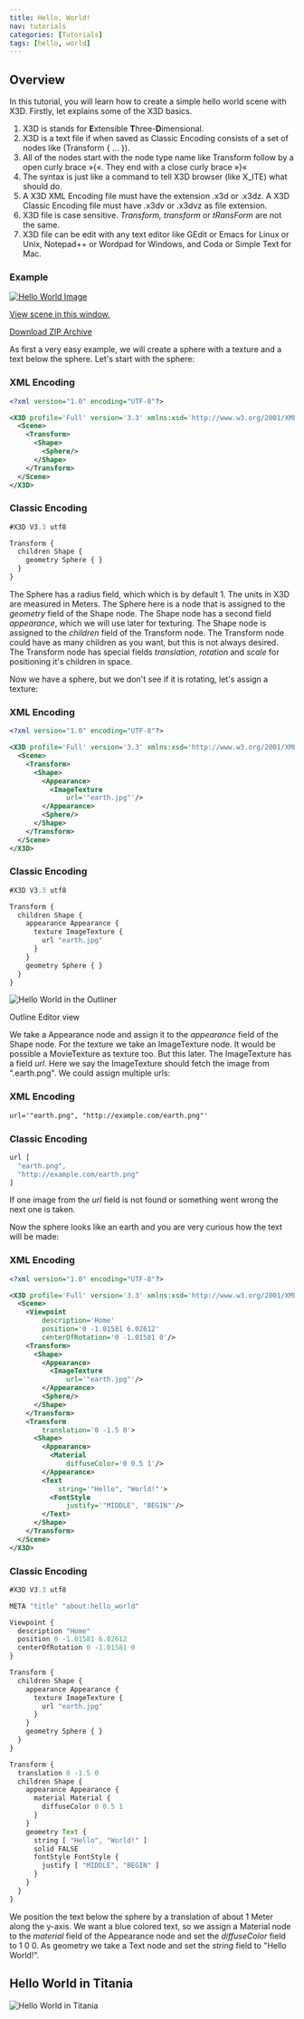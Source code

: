 ```yaml
---
title: Hello, World!
nav: tutorials
categories: [Tutorials]
tags: [hello, world]
---
```

## Overview

In this tutorial, you will learn how to create a simple hello world scene with X3D. Firstly, let explains some of the X3D basics.

1. X3D is stands for **E**xtensible **T**hree-**D**imensional.
2. X3D is a text file if when saved as Classic Encoding consists of a set of nodes like (Transform { … }).
3. All of the nodes start with the node type name like Transform follow by a open curly brace »{«. They end with a close curly brace »}«
4. The syntax is just like a command to tell X3D browser (like X\_ITE) what should do.
5. A X3D XML Encoding file must have the extension .x3d or .x3dz. A X3D Classic Encoding file must have .x3dv or .x3dvz as file extension.
6. X3D file is case sensitive. *Transform, transform* or *tRansForm* are not the same.
7. X3D file can be edit with any text editor like GEdit or Emacs for Linux or Unix, Notepad++ or Wordpad for Windows, and Coda or Simple Text for Mac.

### Example

[![Hello World Image](https://create3000.github.io/media/tutorials/hello-world/screenshot.png)](https://create3000.github.io/media/tutorials/hello-world/example.html)

[View scene in this window.](https://create3000.github.io/media/tutorials/hello-world/example.html)

[Download ZIP Archive](https://create3000.github.io/media/tutorials/hello-world/hello-world.zip)

As first a very easy example, we will create a sphere with a texture and a text below the sphere. Let's start with the sphere:

### XML Encoding

```xml
<?xml version="1.0" encoding="UTF-8"?>

<X3D profile='Full' version='3.3' xmlns:xsd='http://www.w3.org/2001/XMLSchema-instance' xsd:noNamespaceSchemaLocation='http://www.web3d.org/specifications/x3d-3.3.xsd'>
  <Scene>
    <Transform>
      <Shape>
        <Sphere/>
      </Shape>
    </Transform>
  </Scene>
</X3D>
```

### Classic Encoding

```js
#X3D V3.3 utf8

Transform {
  children Shape {
    geometry Sphere { }
  }
}
```

The Sphere has a radius field, which which is by default 1. The units in X3D are measured in Meters. The Sphere here is a node that is assigned to the *geometry* field of the Shape node. The Shape node has a second field *appearance*, which we will use later for texturing. The Shape node is assigned to the *children* field of the Transform node. The Transform node could have as many children as you want, but this is not always desired. The Transform node has special fields *translation*, *rotation* and *scale* for positioning it's children in space.

Now we have a sphere, but we don't see if it is rotating, let's assign a texture:

### XML Encoding

```xml
<?xml version="1.0" encoding="UTF-8"?>

<X3D profile='Full' version='3.3' xmlns:xsd='http://www.w3.org/2001/XMLSchema-instance' xsd:noNamespaceSchemaLocation='http://www.web3d.org/specifications/x3d-3.3.xsd'>
  <Scene>
    <Transform>
      <Shape>
        <Appearance>
          <ImageTexture
              url='"earth.jpg"'/>
        </Appearance>
        <Sphere/>
      </Shape>
    </Transform>
  </Scene>
</X3D>
```

### Classic Encoding

```js
#X3D V3.3 utf8

Transform {
  children Shape {
    appearance Appearance {
      texture ImageTexture {
        url "earth.jpg"
      }
    }
    geometry Sphere { }
  }
}
```

![Hello World in the Outliner](https://create3000.github.io/media/tutorials/hello-world/hello-world-outliner.png)

Outline Editor view

We take a Appearance node and assign it to the *appearance* field of the Shape node. For the texture we take an ImageTexture node. It would be possible a MovieTexture as texture too. But this later. The ImageTexture has a field *url*. Here we say the ImageTexture should fetch the image from ".earth.png". We could assign multiple urls:

### XML Encoding

```xml
url='"earth.png", "http://example.com/earth.png"'
```

### Classic Encoding

```js
url [
  "earth.png",
  "http://example.com/earth.png"
]
```

If one image from the *url* field is not found or something went wrong the next one is taken.

Now the sphere looks like an earth and you are very curious how the text will be made:

### XML Encoding

```xml
<?xml version="1.0" encoding="UTF-8"?>

<X3D profile='Full' version='3.3' xmlns:xsd='http://www.w3.org/2001/XMLSchema-instance' xsd:noNamespaceSchemaLocation='http://www.web3d.org/specifications/x3d-3.3.xsd'>
  <Scene>
    <Viewpoint
        description='Home'
        position='0 -1.01581 6.02612'
        centerOfRotation='0 -1.01581 0'/>
    <Transform>
      <Shape>
        <Appearance>
          <ImageTexture
              url='"earth.jpg"'/>
        </Appearance>
        <Sphere/>
      </Shape>
    </Transform>
    <Transform
        translation='0 -1.5 0'>
      <Shape>
        <Appearance>
          <Material
              diffuseColor='0 0.5 1'/>
        </Appearance>
        <Text
            string='"Hello", "World!"'>
          <FontStyle
              justify='"MIDDLE", "BEGIN"'/>
        </Text>
      </Shape>
    </Transform>
  </Scene>
</X3D>
```

### Classic Encoding

```js
#X3D V3.3 utf8

META "title" "about:hello_world"

Viewpoint {
  description "Home"
  position 0 -1.01581 6.02612
  centerOfRotation 0 -1.01581 0
}

Transform {
  children Shape {
    appearance Appearance {
      texture ImageTexture {
        url "earth.jpg"
      }
    }
    geometry Sphere { }
  }
}

Transform {
  translation 0 -1.5 0
  children Shape {
    appearance Appearance {
      material Material {
        diffuseColor 0 0.5 1
      }
    }
    geometry Text {
      string [ "Hello", "World!" ]
      solid FALSE
      fontStyle FontStyle {
        justify [ "MIDDLE", "BEGIN" ]
      }
    }
  }
}
```

We position the text below the sphere by a translation of about 1 Meter along the y-axis. We want a blue colored text, so we assign a Material node to the *material* field of the Appearance node and set the *diffuseColor* field to 1 0 0. As geometry we take a Text node and set the *string* field to "Hello World!".

## Hello World in Titania

![Hello World in Titania](https://create3000.github.io/media/tutorials/hello-world/hello-world-titania.png)
